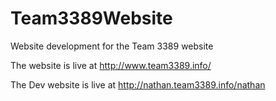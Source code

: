 # Team3389Website
Website development for the Team 3389 website

The website is live at http://www.team3389.info/

The Dev website is live at http://nathan.team3389.info/nathan

